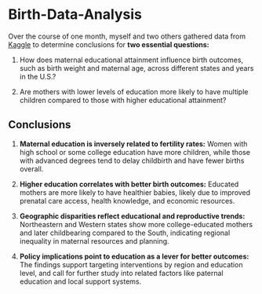 # Birth-Data-Analysis

Over the course of one month, myself and two others gathered data from [Kaggle](https://www.kaggle.com/datasets/danbraswell/temporary-us-births/code) to determine conclusions for **two essential questions:**

1. How does maternal educational attainment influence birth outcomes, such as birth weight and maternal age, across different states and years in the U.S.?

2. Are mothers with lower levels of education more likely to have multiple children compared to those with higher educational attainment?

## Conclusions

1. **Maternal education is inversely related to fertility rates:** Women with high school or some college education have more children, while those with advanced degrees tend to delay childbirth and have fewer births overall.

2. **Higher education correlates with better birth outcomes:** Educated mothers are more likely to have healthier babies, likely due to improved prenatal care access, health knowledge, and economic resources.

3. **Geographic disparities reflect educational and reproductive trends:** Northeastern and Western states show more college-educated mothers and later childbearing compared to the South, indicating regional inequality in maternal resources and planning.

4. **Policy implications point to education as a lever for better outcomes:** The findings support targeting interventions by region and education level, and call for further study into related factors like paternal education and local support systems.
